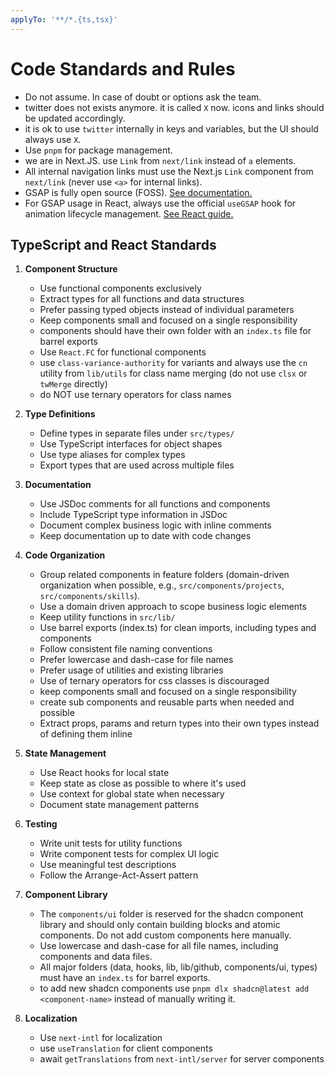 ```yaml
---
applyTo: '**/*.{ts,tsx}'
---
```



# Code Standards and Rules

- Do not assume. In case of doubt or options ask the team.
- twitter does not exists anymore. it is called `X` now. icons and links should be updated accordingly.
- it is ok to use `twitter` internally in keys and variables, but the UI should always use `X`.
- Use `pnpm` for package management.
- we are in Next.JS. use `Link` from `next/link` instead of `a` elements.
- All internal navigation links must use the Next.js `Link` component from `next/link` (never use `<a>` for internal links).
- GSAP is fully open source (FOSS). [See documentation.](https://gsap.com/docs/v3/)
- For GSAP usage in React, always use the official `useGSAP` hook for animation lifecycle management. [See React guide.](https://gsap.com/resources/React/)

## TypeScript and React Standards

1. **Component Structure**
   - Use functional components exclusively
   - Extract types for all functions and data structures
   - Prefer passing typed objects instead of individual parameters
   - Keep components small and focused on a single responsibility
   - components should have their own folder with an `index.ts` file for barrel exports
   - Use `React.FC` for functional components
   - use `class-variance-authority` for variants and always use the `cn` utility from `lib/utils` for class name merging (do not use `clsx` or `twMerge` directly)
   - do NOT use ternary operators for class names

2. **Type Definitions**
   - Define types in separate files under `src/types/`
   - Use TypeScript interfaces for object shapes
   - Use type aliases for complex types
   - Export types that are used across multiple files

3. **Documentation**
   - Use JSDoc comments for all functions and components
   - Include TypeScript type information in JSDoc
   - Document complex business logic with inline comments
   - Keep documentation up to date with code changes

4. **Code Organization**
   - Group related components in feature folders (domain-driven organization when possible, e.g., `src/components/projects`, `src/components/skills`).
   - Use a domain driven approach to scope business logic elements
   - Keep utility functions in `src/lib/`
   - Use barrel exports (index.ts) for clean imports, including types and components
   - Follow consistent file naming conventions
   - Prefer lowercase and dash-case for file names
   - Prefer usage of utilities and existing libraries
   - Use of ternary operators for css classes is discouraged
   - keep components small and focused on a single responsibility
   - create sub components and reusable parts when needed and possible
   - Extract props, params and return types into their own types instead of defining them inline

5. **State Management**
   - Use React hooks for local state
   - Keep state as close as possible to where it's used
   - Use context for global state when necessary
   - Document state management patterns

6. **Testing**
   - Write unit tests for utility functions
   - Write component tests for complex UI logic
   - Use meaningful test descriptions
   - Follow the Arrange-Act-Assert pattern

7. **Component Library**
   - The `components/ui` folder is reserved for the shadcn component library and should only contain building blocks and atomic components. Do not add custom components here manually.
   - Use lowercase and dash-case for all file names, including components and data files.
   - All major folders (data, hooks, lib, lib/github, components/ui, types) must have an `index.ts` for barrel exports.
   - to add new shadcn components use `pnpm dlx shadcn@latest add <component-name>` instead of manually writing it.

8. **Localization**
   - Use `next-intl` for localization
   - use `useTranslation` for client components
   - await `getTranslations` from `next-intl/server` for server components
